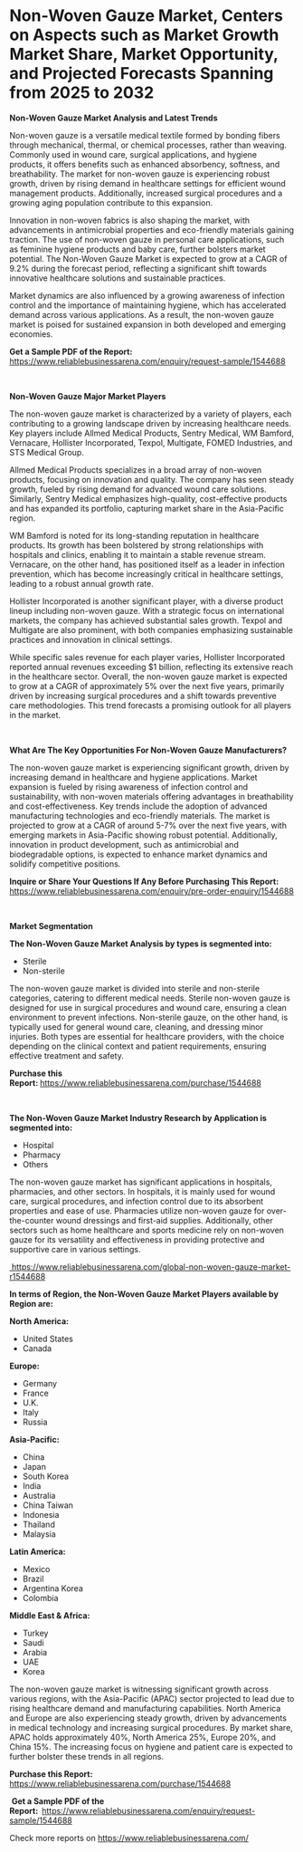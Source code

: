 <p><h1>Non-Woven Gauze Market, Centers on Aspects such as Market Growth Market Share, Market Opportunity, and Projected Forecasts Spanning from 2025 to 2032</h1></p><p><strong>Non-Woven Gauze Market Analysis and Latest Trends</strong></p>
<p><p>Non-woven gauze is a versatile medical textile formed by bonding fibers through mechanical, thermal, or chemical processes, rather than weaving. Commonly used in wound care, surgical applications, and hygiene products, it offers benefits such as enhanced absorbency, softness, and breathability. The market for non-woven gauze is experiencing robust growth, driven by rising demand in healthcare settings for efficient wound management products. Additionally, increased surgical procedures and a growing aging population contribute to this expansion.</p><p>Innovation in non-woven fabrics is also shaping the market, with advancements in antimicrobial properties and eco-friendly materials gaining traction. The use of non-woven gauze in personal care applications, such as feminine hygiene products and baby care, further bolsters market potential. The Non-Woven Gauze Market is expected to grow at a CAGR of 9.2% during the forecast period, reflecting a significant shift towards innovative healthcare solutions and sustainable practices.</p><p>Market dynamics are also influenced by a growing awareness of infection control and the importance of maintaining hygiene, which has accelerated demand across various applications. As a result, the non-woven gauze market is poised for sustained expansion in both developed and emerging economies.</p></p>
<p><strong>Get a Sample PDF of the Report:&nbsp;</strong> <a href="https://www.reliablebusinessarena.com/enquiry/request-sample/1544688?utm_campaign=2527&utm_medium=2&utm_source=Github&utm_content=ia&utm_term=04032025&utm_id=non-woven-gauze">https://www.reliablebusinessarena.com/enquiry/request-sample/1544688</a></p>
<p>&nbsp;</p>
<p><strong>Non-Woven Gauze Major Market Players</strong></p>
<p><p>The non-woven gauze market is characterized by a variety of players, each contributing to a growing landscape driven by increasing healthcare needs. Key players include Allmed Medical Products, Sentry Medical, WM Bamford, Vernacare, Hollister Incorporated, Texpol, Multigate, FOMED Industries, and STS Medical Group.</p><p>Allmed Medical Products specializes in a broad array of non-woven products, focusing on innovation and quality. The company has seen steady growth, fueled by rising demand for advanced wound care solutions. Similarly, Sentry Medical emphasizes high-quality, cost-effective products and has expanded its portfolio, capturing market share in the Asia-Pacific region.</p><p>WM Bamford is noted for its long-standing reputation in healthcare products. Its growth has been bolstered by strong relationships with hospitals and clinics, enabling it to maintain a stable revenue stream. Vernacare, on the other hand, has positioned itself as a leader in infection prevention, which has become increasingly critical in healthcare settings, leading to a robust annual growth rate.</p><p>Hollister Incorporated is another significant player, with a diverse product lineup including non-woven gauze. With a strategic focus on international markets, the company has achieved substantial sales growth. Texpol and Multigate are also prominent, with both companies emphasizing sustainable practices and innovation in clinical settings.</p><p>While specific sales revenue for each player varies, Hollister Incorporated reported annual revenues exceeding $1 billion, reflecting its extensive reach in the healthcare sector. Overall, the non-woven gauze market is expected to grow at a CAGR of approximately 5% over the next five years, primarily driven by increasing surgical procedures and a shift towards preventive care methodologies. This trend forecasts a promising outlook for all players in the market.</p></p>
<p>&nbsp;</p>
<p><strong>What Are The Key Opportunities For Non-Woven Gauze Manufacturers?</strong></p>
<p><p>The non-woven gauze market is experiencing significant growth, driven by increasing demand in healthcare and hygiene applications. Market expansion is fueled by rising awareness of infection control and sustainability, with non-woven materials offering advantages in breathability and cost-effectiveness. Key trends include the adoption of advanced manufacturing technologies and eco-friendly materials. The market is projected to grow at a CAGR of around 5-7% over the next five years, with emerging markets in Asia-Pacific showing robust potential. Additionally, innovation in product development, such as antimicrobial and biodegradable options, is expected to enhance market dynamics and solidify competitive positions.</p></p>
<p><strong>Inquire or Share Your Questions If Any Before Purchasing This Report:</strong> <a href="https://www.reliablebusinessarena.com/enquiry/pre-order-enquiry/1544688?utm_campaign=2527&utm_medium=2&utm_source=Github&utm_content=ia&utm_term=04032025&utm_id=non-woven-gauze">https://www.reliablebusinessarena.com/enquiry/pre-order-enquiry/1544688</a></p>
<p>&nbsp;</p>
<p><strong>Market Segmentation</strong></p>
<p><strong>The Non-Woven Gauze Market Analysis by types is segmented into:</strong></p>
<p><ul><li>Sterile</li><li>Non-sterile</li></ul></p>
<p><p>The non-woven gauze market is divided into sterile and non-sterile categories, catering to different medical needs. Sterile non-woven gauze is designed for use in surgical procedures and wound care, ensuring a clean environment to prevent infections. Non-sterile gauze, on the other hand, is typically used for general wound care, cleaning, and dressing minor injuries. Both types are essential for healthcare providers, with the choice depending on the clinical context and patient requirements, ensuring effective treatment and safety.</p></p>
<p><strong>Purchase this Report:&nbsp;</strong><a href="https://www.reliablebusinessarena.com/purchase/1544688?utm_campaign=2527&utm_medium=2&utm_source=Github&utm_content=ia&utm_term=04032025&utm_id=non-woven-gauze">https://www.reliablebusinessarena.com/purchase/1544688</a></p>
<p>&nbsp;</p>
<p><strong>The Non-Woven Gauze Market Industry Research by Application is segmented into:</strong></p>
<p><ul><li>Hospital</li><li>Pharmacy</li><li>Others</li></ul></p>
<p><p>The non-woven gauze market has significant applications in hospitals, pharmacies, and other sectors. In hospitals, it is mainly used for wound care, surgical procedures, and infection control due to its absorbent properties and ease of use. Pharmacies utilize non-woven gauze for over-the-counter wound dressings and first-aid supplies. Additionally, other sectors such as home healthcare and sports medicine rely on non-woven gauze for its versatility and effectiveness in providing protective and supportive care in various settings.</p></p>
<p><a href="https://www.reliablebusinessarena.com/global-non-woven-gauze-market-r1544688?utm_campaign=2527&utm_medium=2&utm_source=Github&utm_content=ia&utm_term=04032025&utm_id=non-woven-gauze">&nbsp;https://www.reliablebusinessarena.com/global-non-woven-gauze-market-r1544688</a></p>
<p><strong>In terms of Region, the Non-Woven Gauze Market Players available by Region are:</strong></p>
<p>
    <p> <strong> North America: </strong>
        <ul>
            <li>United States</li>
            <li>Canada</li>
        </ul>
        </p> 
    <p> <strong> Europe: </strong>
        <ul>
            <li>Germany</li>
            <li>France</li>
            <li>U.K.</li>
            <li>Italy</li>
            <li>Russia</li>
        </ul>
        </p> 
    <p> <strong> Asia-Pacific: </strong>
        <ul>
            <li>China</li>
            <li>Japan</li>
            <li>South Korea</li>
            <li>India</li>
            <li>Australia</li>
            <li>China Taiwan</li>
            <li>Indonesia</li>
            <li>Thailand</li>
            <li>Malaysia</li>
        </ul>
        </p> 
    <p> <strong> Latin America: </strong>
        <ul>
            <li>Mexico</li>
            <li>Brazil</li>
            <li>Argentina Korea</li>
            <li>Colombia</li>
        </ul>
        </p> 
    <p> <strong> Middle East & Africa: </strong>
        <ul>
            <li>Turkey</li>
            <li>Saudi</li>
            <li>Arabia</li>
            <li>UAE</li>
            <li>Korea</li>
        </ul>
    </p>
    </p>
<p><p>The non-woven gauze market is witnessing significant growth across various regions, with the Asia-Pacific (APAC) sector projected to lead due to rising healthcare demand and manufacturing capabilities. North America and Europe are also experiencing steady growth, driven by advancements in medical technology and increasing surgical procedures. By market share, APAC holds approximately 40%, North America 25%, Europe 20%, and China 15%. The increasing focus on hygiene and patient care is expected to further bolster these trends in all regions.</p></p>
<p><strong>Purchase this Report: </strong><a href="https://www.reliablebusinessarena.com/purchase/1544688?utm_campaign=2527&utm_medium=2&utm_source=Github&utm_content=ia&utm_term=04032025&utm_id=non-woven-gauze">https://www.reliablebusinessarena.com/purchase/1544688</a></p>
<p>&nbsp;<strong>Get a Sample PDF of the Report:&nbsp;&nbsp;</strong><a href="https://www.reliablebusinessarena.com/enquiry/request-sample/1544688?utm_campaign=2527&utm_medium=2&utm_source=Github&utm_content=ia&utm_term=04032025&utm_id=non-woven-gauze">https://www.reliablebusinessarena.com/enquiry/request-sample/1544688</a></p>
<p><strong></strong></p>
<p>Check more reports on <a href="https://www.reliablebusinessarena.com/?utm_campaign=2527&utm_medium=2&utm_source=Github&utm_content=ia&utm_term=04032025&utm_id=non-woven-gauze">https://www.reliablebusinessarena.com/</a></p>